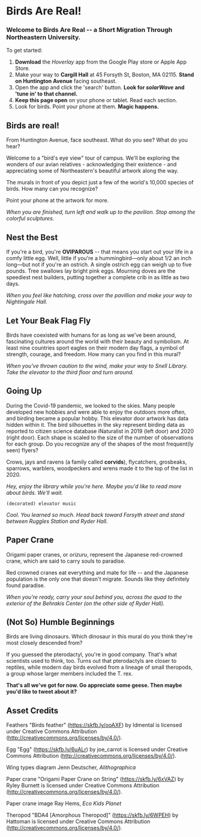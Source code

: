 
# Birds Are Real!

### Welcome to Birds Are Real -- a Short Migration Through Northeastern University.

To get started:

1.  **Download** the _Hoverlay_ app from the Google Play store or Apple App Store.
2.  Make your way to **Cargill Hall** at 45 Forsyth St, Boston, MA 02115. **Stand on Huntington Avenue** facing southeast.
3.  Open the app and click the 'search' button. **Look for _solarWave_ and 'tune in' to that channel.**
4.  **Keep this page open** on your phone or tablet. Read each section.
5.  Look for birds. Point your phone at them. **Magic happens.**



## Birds are real!
From Huntington Avenue, face southeast. What do you see? What do you hear?

Welcome to a "bird's eye view" tour of campus. We'll be exploring the wonders of our avian relatives - acknowledging their existence - and appreciating some of Northeastern's beautiful artwork along the way.

The murals in front of you depict just a few of the world's 10,000 species of birds. How many can you recognize?

Point your phone at the artwork for more.

_When you are finished, turn left and walk up to the pavilion. Stop among the colorful sculptures._


## Nest the Best
If you're a bird, you're **OVIPAROUS** -- that means you start out your life in a comfy little egg. Well, little if you're a hummingbird––only about 1/2 an inch long––but not if you're an ostrich. A single ostrich egg can weigh up to five pounds. Tree swallows lay bright pink eggs. Mourning doves are the speediest nest builders, putting together a complete crib in as little as two days. 

_When you feel like hatching, cross over the pavillion and make your way to Nightingale Hall._

## Let Your Beak Flag Fly
Birds have coexisted with humans for as long as we've been around, fascinating cultures around the world with their beauty and symbolism. At least nine countries sport eagles on their modern day flags, a symbol of strength, courage, and freedom. How many can you find in this mural?

_When you've thrown caution to the wind, make your way to Snell Library. Take the elevator to the third floor and turn around._

## Going Up
During the Covid-19 pandemic, we looked to the skies. Many people developed new hobbies and were able to enjoy the outdoors more often, and birding became a popular hobby. This elevator door artwork has data hidden within it. The bird silhouettes in the sky represent birding data as reported to citizen science database iNaturalist in 2019 (left door) and 2020 (right door). Each shape is scaled to the size of the number of observations for each group. Do you recognize any of the shapes of the most frequent(ly seen) flyers?

Crows, jays and ravens (a family called **corvids**), flycatchers, grosbeaks, sparrows, warblers, woodpeckers and wrens made it to the top of the list in 2020.

_Hey, enjoy the library while you're here. Maybe you'd like to read more about birds. We'll wait._

```(decorated) elevator music```

_Cool. You learned so much. Head back toward Forsyth street and stand between Ruggles Station and Ryder Hall._

## Paper Crane
Origami paper cranes, or _orizuru_, represent the Japanese red-crowned crane, which are said to carry souls to paradise. 

Red crowned cranes eat everything and mate for life -- and the Japanese population is the only one that doesn't migrate. Sounds like they definitely found paradise.

_When you're ready, carry your soul behind you, across the quad to the exterior of the Behrakis Center (on the other side of Ryder Hall)._

## (Not So) Humble Beginnings

Birds are living dinosaurs. Which dinosaur in this mural do you think they're most closely descended from?

If you guessed the pterodactyl, you're in good company. That's what scientists used to think, too. Turns out that pterodactyls are closer to reptiles, while modern day birds evolved from a lineage of small theropods, a group whose larger members included the T. rex.

__That's all we've got for now. Go appreciate some geese. Then maybe you'd like to tweet about it?__

## Asset Credits
Feathers
"Birds feather" (https://skfb.ly/ooAXF) by Idmental is licensed under Creative Commons Attribution (http://creativecommons.org/licenses/by/4.0/).

Egg
"Egg" (https://skfb.ly/6uALr) by joe_carrot is licensed under Creative Commons Attribution (http://creativecommons.org/licenses/by/4.0/).

Wing types diagram
Jenn Deutscher, _Alithographica_

Paper crane
"Origami Paper Crane on String" (https://skfb.ly/6xVAZ) by Ryley Burnett is licensed under Creative Commons Attribution (http://creativecommons.org/licenses/by/4.0/).

Paper crane image
Ray Hems, _Eco Kids Planet_

Theropod
"BDA4 [Amorphous Theropod]" (https://skfb.ly/6WPEH) by Hattoman is licensed under Creative Commons Attribution (http://creativecommons.org/licenses/by/4.0/).

